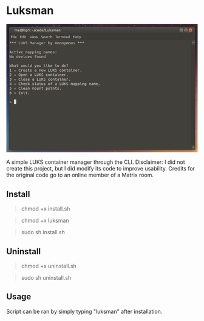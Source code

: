 # Luksman

![image alt text](screenshot.png "luksman screenshot")

A simple LUKS container manager through the CLI. Disclaimer: I did not create this project, but I did modify its code to improve usability. Credits for the original code go to an online member of a Matrix room.

## Install

>chmod +x install.sh

>chmod +x luksman

>sudo sh install.sh

## Uninstall

>chmod +x uninstall.sh

>sudo sh uninstall.sh

## Usage

Script can be ran by simply typing "luksman" after installation.
